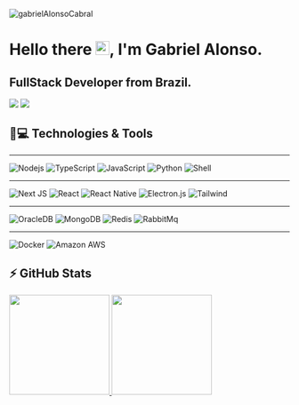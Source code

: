 <p align="left"><img src="https://komarev.com/ghpvc/?username=gabrielAlonsoCabral" alt="gabrielAlonsoCabral" /></p>

<h1 align = "justify"> Hello there <img src="https://media.giphy.com/media/hvRJCLFzcasrR4ia7z/giphy.gif" width="25px">, I'm Gabriel Alonso.</h1>
<p align = "justify"><h2>FullStack Developer from Brazil.</h2></p>

[<img src="https://img.shields.io/badge/-Gmail-%23333?style=for-the-badge&logo=gmail&logoColor=white" />](mailto:gabriel.alonso2589@gmail.com)
[<img src="https://img.shields.io/badge/instagram-%23E4405F.svg?&style=for-the-badge&logo=instagram&logoColor=white" />](https://www.instagram.com/gabriel.alonso.js/)


## 🚀💻 Technologies & Tools
---

![Nodejs](https://img.shields.io/badge/Node.js-339933?style=for-the-badge&logo=nodedotjs&logoColor=white)
![TypeScript](https://img.shields.io/badge/TypeScript-007ACC?style=for-the-badge&logo=typescript&logoColor=white)
![JavaScript](https://img.shields.io/badge/JavaScript-323330?style=for-the-badge&logo=javascript&logoColor=F7DF1E)
![Python](https://img.shields.io/badge/Python-3776AB?style=for-the-badge&logo=python&logoColor=white)
![Shell](https://img.shields.io/badge/Shell_Script-121011?style=for-the-badge&logo=gnu-bash&logoColor=white)

---

![Next JS](https://img.shields.io/badge/Next-black?style=for-the-badge&logo=next.js&logoColor=white)
![React](https://img.shields.io/badge/React-20232A?style=for-the-badge&logo=react&logoColor=61DAFB)
![React Native](https://img.shields.io/badge/React_Native-20232A?style=for-the-badge&logo=react&logoColor=61DAFB)
![Electron.js](https://img.shields.io/badge/Electron-191970?style=for-the-badge&logo=Electron&logoColor=white)
![Tailwind](https://img.shields.io/badge/Tailwind_CSS-38B2AC?style=for-the-badge&logo=tailwind-css&logoColor=white)

---

![OracleDB](https://img.shields.io/badge/Oracle-F80000?style=for-the-badge&logo=oracle&logoColor=black)
![MongoDB](https://img.shields.io/badge/MongoDB-4EA94B?style=for-the-badge&logo=mongodb&logoColor=white)
![Redis](https://img.shields.io/badge/redis-CC0000.svg?&style=for-the-badge&logo=redis&logoColor=white)
![RabbitMq](https://img.shields.io/badge/rabbitmq-%23FF6600.svg?&style=for-the-badge&logo=rabbitmq&logoColor=white)

---

![Docker](https://img.shields.io/badge/Docker-2CA5E0?style=for-the-badge&logo=docker&logoColor=whit)
![Amazon AWS](https://img.shields.io/badge/Amazon_AWS-FF9900?style=for-the-badge&logo=amazonaws&logoColor=white)


## ⚡ GitHub Stats
 <div>
    <a href="https://github.com/gabrielAlonsocabral">
    <img height="180em" src="https://github-readme-stats.vercel.app/api?username=gabrielAlonsoCabral&show_icons=true&count_private=true&show_icons=true&include_all_commits=true&theme=dracula"/>
    <img height="180em" src="https://github-readme-stats.vercel.app/api/top-langs/?username=gabrielAlonsoCabral&hide=TeX&layout=compact&theme=dracula"/>
</div>
